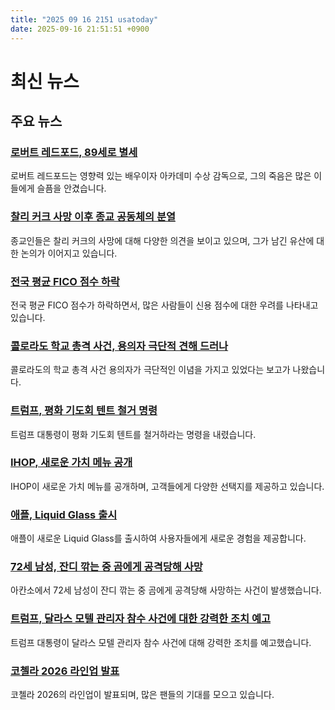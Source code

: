 ```yaml
---
title: "2025 09 16 2151 usatoday"
date: 2025-09-16 21:51:51 +0900
---
```


# 최신 뉴스
## 주요 뉴스
### [로버트 레드포드, 89세로 별세](https://www.usatoday.com/story/entertainment/movies/2025/09/16/robert-redford-dead-movies-sundance/5586910002/)
로버트 레드포드는 영향력 있는 배우이자 아카데미 수상 감독으로, 그의 죽음은 많은 이들에게 슬픔을 안겼습니다.
### [찰리 커크 사망 이후 종교 공동체의 분열](https://www.usatoday.com/story/news/2025/09/16/faith-communities-charlie-kirk-after-assassination/86119352007/)
종교인들은 찰리 커크의 사망에 대해 다양한 의견을 보이고 있으며, 그가 남긴 유산에 대한 논의가 이어지고 있습니다.
### [전국 평균 FICO 점수 하락](https://www.usatoday.com/story/money/personalfinance/2025/09/16/average-fico-score-drops-2025/86094248007/)
전국 평균 FICO 점수가 하락하면서, 많은 사람들이 신용 점수에 대한 우려를 나타내고 있습니다.
### [콜로라도 학교 총격 사건, 용의자 극단적 견해 드러나](https://www.usatoday.com/story/news/nation/2025/09/16/colorado-school-shooting-suspect-extremist-report/86171218007/)
콜로라도의 학교 총격 사건 용의자가 극단적인 이념을 가지고 있었다는 보고가 나왔습니다.
### [트럼프, 평화 기도회 텐트 철거 명령](https://www.usatoday.com/story/news/nation/2025/09/16/trump-peace-vigil-first-amendment/86080745007/)
트럼프 대통령이 평화 기도회 텐트를 철거하라는 명령을 내렸습니다.
### [IHOP, 새로운 가치 메뉴 공개](https://www.usatoday.com/story/money/food/2025/09/15/ihop-unveils-value-menu/86165381007/)
IHOP이 새로운 가치 메뉴를 공개하며, 고객들에게 다양한 선택지를 제공하고 있습니다.
### [애플, Liquid Glass 출시](https://www.usatoday.com/story/tech/2025/09/15/apple-ios-26-liquid-glass/86165634007/)
애플이 새로운 Liquid Glass를 출시하여 사용자들에게 새로운 경험을 제공합니다.
### [72세 남성, 잔디 깎는 중 곰에게 공격당해 사망](https://www.usatoday.com/story/news/nation/2025/09/15/elderly-man-dies-bear-attack-lawnmower-arkansas/86171033007/)
아칸소에서 72세 남성이 잔디 깎는 중 곰에게 공격당해 사망하는 사건이 발생했습니다.
### [트럼프, 달라스 모텔 관리자 참수 사건에 대한 강력한 조치 예고](https://www.usatoday.com/story/news/politics/2025/09/15/trump-beheading-dallas-motel-manager-worker/86163116007/)
트럼프 대통령이 달라스 모텔 관리자 참수 사건에 대해 강력한 조치를 예고했습니다.
### [코첼라 2026 라인업 발표](https://www.usatoday.com/story/entertainment/music/2025/09/16/coachella-2026-lineup/86176680007/)
코첼라 2026의 라인업이 발표되며, 많은 팬들의 기대를 모으고 있습니다.